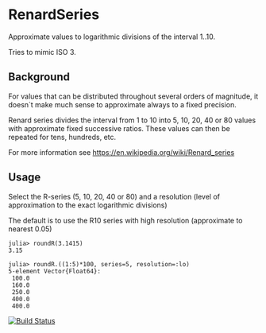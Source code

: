 # RenardSeries

Approximate values to logarithmic divisions of the interval 1..10.

Tries to mimic ISO 3.

## Background

For values that can be distributed throughout several orders of magnitude, it doesn´t make 
much sense to approximate always to a fixed precision.

Renard series divides the interval from 1 to 10 into 5, 10, 20, 40 or 80 values with 
approximate fixed successive ratios. These values can then be repeated for tens, hundreds, etc.

For more information see https://en.wikipedia.org/wiki/Renard_series

## Usage

Select the R-series (5, 10, 20, 40 or 80) 
and a resolution (level of approximation to the exact logarithmic divisions)

The default is to use the R10 series with high resolution (approximate to nearest 0.05)

```jldoctest
julia> roundR(3.1415)
3.15

julia> roundR.((1:5)*100, series=5, resolution=:lo)
5-element Vector{Float64}:
 100.0
 160.0
 250.0
 400.0
 400.0
```

[![Build Status](https://github.com/goiosunsw/RenardSeries.jl/actions/workflows/CI.yml/badge.svg?branch=main)](https://github.com/goiosunsw/RenardSeries.jl/actions/workflows/CI.yml?query=branch%3Amain)
